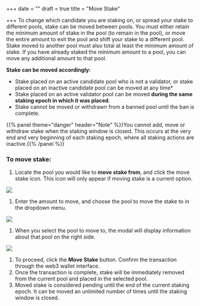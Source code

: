 +++
date = ""
draft = true
title = "Move Stake"

+++
To change which candidate you are staking on, or spread your stake to different pools, stake can be moved between pools. You must either retain the minimum amount of stake in the pool (to remain in the pool), or move the entire amount to exit the pool and shift your stake to a different pool. Stake moved to another pool must also total at least the minimum amount of stake. If you have already staked the minimum amount to a pool, you can move any additional amount to that pool.

**Stake can be moved accordingly:**

* Stake placed on an active candidate pool who is not a validator, or stake placed on an inactive candidate pool can be moved at any time*
* Stake placed on an active validator pool can be moved **during the same staking epoch in which it was placed**.
* Stake cannot be moved or withdrawn from a banned pool until the ban is complete.

{{% panel theme="danger" header="Note" %}}You cannot add, move or withdraw stake when the staking window is closed. This occurs at the very end and very beginning of each staking epoch, where all staking actions are inactive.{{% /panel %}}

### To move stake:

1. Locate the pool you would like to **move stake from**, and click the move stake icon. This icon will only appear if moving stake is a current option.

![](/uploads/move_stake_1.png)

1. Enter the amount to move, and choose the pool to move the stake to in the dropdown menu.

![](/uploads/move_stake_2.png)

1. When you select the pool to move to, the modal will display information about that pool on the right side.

![](/uploads/move_stake_3.png)

1. To proceed, click the **Move Stake** button. Confirm the transaction through the web3 wallet interface.
2. Once the transaction is complete, stake will be immediately removed from the current pool and placed in the selected pool.
3. Moved stake is considered pending until the end of the current staking epoch. It can be moved an unlimited number of times until the staking window is closed.